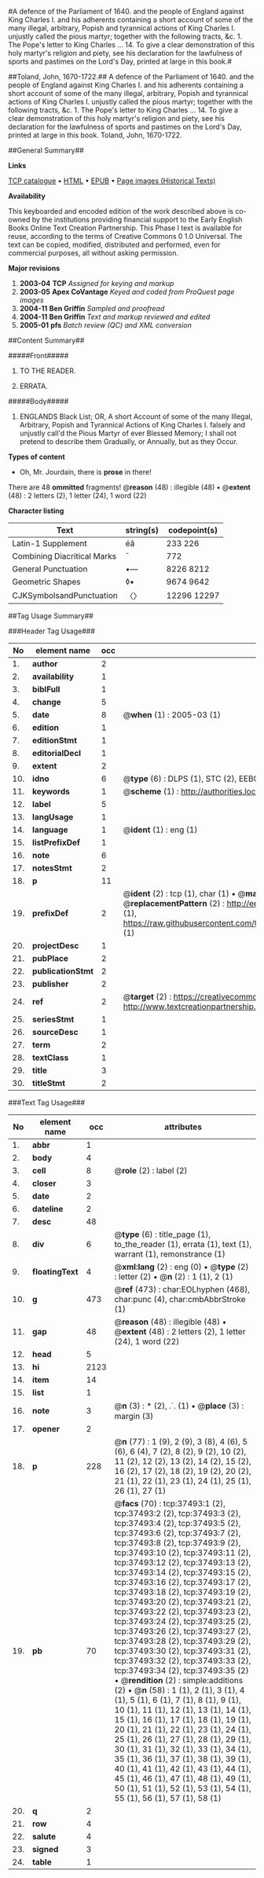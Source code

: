 #A defence of the Parliament of 1640. and the people of England against King Charles I. and his adherents containing a short account of some of the many illegal, arbitrary, Popish and tyrannical actions of King Charles I. unjustly called the pious martyr; together with the following tracts, &c. 1. The Pope's letter to King Charles ... 14. To give a clear demonstration of this holy martyr's religion and piety, see his declaration for the lawfulness of sports and pastimes on the Lord's Day, printed at large in this book.#

##Toland, John, 1670-1722.##
A defence of the Parliament of 1640. and the people of England against King Charles I. and his adherents containing a short account of some of the many illegal, arbitrary, Popish and tyrannical actions of King Charles I. unjustly called the pious martyr; together with the following tracts, &c. 1. The Pope's letter to King Charles ... 14. To give a clear demonstration of this holy martyr's religion and piety, see his declaration for the lawfulness of sports and pastimes on the Lord's Day, printed at large in this book.
Toland, John, 1670-1722.

##General Summary##

**Links**

[TCP catalogue](http://www.ota.ox.ac.uk/tcp/)  • 
[HTML](http://tei.it.ox.ac.uk/tcp/Texts-HTML/free/A62/A62847.html)  • 
[EPUB](http://tei.it.ox.ac.uk/tcp/Texts-EPUB/free/A62/A62847.epub) • 
[Page images (Historical Texts)](https://data.historicaltexts.jisc.ac.uk/view?pubId=eebo-99833018e&pageId=eebo-99833018e-37493-1)

**Availability**

This keyboarded and encoded edition of the
	       work described above is co-owned by the institutions
	       providing financial support to the Early English Books
	       Online Text Creation Partnership. This Phase I text is
	       available for reuse, according to the terms of Creative
	       Commons 0 1.0 Universal. The text can be copied,
	       modified, distributed and performed, even for
	       commercial purposes, all without asking permission.

**Major revisions**

1. __2003-04__ __TCP__ *Assigned for keying and markup*
1. __2003-05__ __Apex CoVantage__ *Keyed and coded from ProQuest page images*
1. __2004-11__ __Ben Griffin__ *Sampled and proofread*
1. __2004-11__ __Ben Griffin__ *Text and markup reviewed and edited*
1. __2005-01__ __pfs__ *Batch review (QC) and XML conversion*

##Content Summary##

#####Front#####

1. TO THE READER.

1. ERRATA.

#####Body#####

1. ENGLANDS Black List; OR, A short Account of some of the many Illegal, Arbitrary, Popish and Tyrannical Actions of King Charles I. falsely and unjustly call'd the Pious Martyr of ever Blessed Memory; I shall not pretend to describe them Gradually, or Annually, but as they Occur.

**Types of content**

  * Oh, Mr. Jourdain, there is **prose** in there!

There are 48 **ommitted** fragments! 
 @__reason__ (48) : illegible (48)  •  @__extent__ (48) : 2 letters (2), 1 letter (24), 1 word (22)

**Character listing**


|Text|string(s)|codepoint(s)|
|---|---|---|
|Latin-1 Supplement|éâ|233 226|
|Combining             Diacritical Marks|̄|772|
|General Punctuation|•—|8226 8212|
|Geometric Shapes|◊▪|9674 9642|
|CJKSymbolsandPunctuation|〈〉|12296 12297|

##Tag Usage Summary##

###Header Tag Usage###

|No|element name|occ|attributes|
|---|---|---|---|
|1.|__author__|2||
|2.|__availability__|1||
|3.|__biblFull__|1||
|4.|__change__|5||
|5.|__date__|8| @__when__ (1) : 2005-03 (1)|
|6.|__edition__|1||
|7.|__editionStmt__|1||
|8.|__editorialDecl__|1||
|9.|__extent__|2||
|10.|__idno__|6| @__type__ (6) : DLPS (1), STC (2), EEBO-CITATION (1), PROQUEST (1), VID (1)|
|11.|__keywords__|1| @__scheme__ (1) : http://authorities.loc.gov/ (1)|
|12.|__label__|5||
|13.|__langUsage__|1||
|14.|__language__|1| @__ident__ (1) : eng (1)|
|15.|__listPrefixDef__|1||
|16.|__note__|6||
|17.|__notesStmt__|2||
|18.|__p__|11||
|19.|__prefixDef__|2| @__ident__ (2) : tcp (1), char (1)  •  @__matchPattern__ (2) : ([0-9\-]+):([0-9IVX]+) (1), (.+) (1)  •  @__replacementPattern__ (2) : http://eebo.chadwyck.com/downloadtiff?vid=$1&page=$2 (1), https://raw.githubusercontent.com/textcreationpartnership/Texts/master/tcpchars.xml#$1 (1)|
|20.|__projectDesc__|1||
|21.|__pubPlace__|2||
|22.|__publicationStmt__|2||
|23.|__publisher__|2||
|24.|__ref__|2| @__target__ (2) : https://creativecommons.org/publicdomain/zero/1.0/ (1), http://www.textcreationpartnership.org/docs/. (1)|
|25.|__seriesStmt__|1||
|26.|__sourceDesc__|1||
|27.|__term__|2||
|28.|__textClass__|1||
|29.|__title__|3||
|30.|__titleStmt__|2||


###Text Tag Usage###

|No|element name|occ|attributes|
|---|---|---|---|
|1.|__abbr__|1||
|2.|__body__|4||
|3.|__cell__|8| @__role__ (2) : label (2)|
|4.|__closer__|3||
|5.|__date__|2||
|6.|__dateline__|2||
|7.|__desc__|48||
|8.|__div__|6| @__type__ (6) : title_page (1), to_the_reader (1), errata (1), text (1), warrant (1), remonstrance (1)|
|9.|__floatingText__|4| @__xml:lang__ (2) : eng (0)  •  @__type__ (2) : letter (2)  •  @__n__ (2) : 1 (1), 2 (1)|
|10.|__g__|473| @__ref__ (473) : char:EOLhyphen (468), char:punc (4), char:cmbAbbrStroke (1)|
|11.|__gap__|48| @__reason__ (48) : illegible (48)  •  @__extent__ (48) : 2 letters (2), 1 letter (24), 1 word (22)|
|12.|__head__|5||
|13.|__hi__|2123||
|14.|__item__|14||
|15.|__list__|1||
|16.|__note__|3| @__n__ (3) : * (2), ⸫ (1)  •  @__place__ (3) : margin (3)|
|17.|__opener__|2||
|18.|__p__|228| @__n__ (77) : 1 (9), 2 (9), 3 (8), 4 (6), 5 (6), 6 (4), 7 (2), 8 (2), 9 (2), 10 (2), 11 (2), 12 (2), 13 (2), 14 (2), 15 (2), 16 (2), 17 (2), 18 (2), 19 (2), 20 (2), 21 (1), 22 (1), 23 (1), 24 (1), 25 (1), 26 (1), 27 (1)|
|19.|__pb__|70| @__facs__ (70) : tcp:37493:1 (2), tcp:37493:2 (2), tcp:37493:3 (2), tcp:37493:4 (2), tcp:37493:5 (2), tcp:37493:6 (2), tcp:37493:7 (2), tcp:37493:8 (2), tcp:37493:9 (2), tcp:37493:10 (2), tcp:37493:11 (2), tcp:37493:12 (2), tcp:37493:13 (2), tcp:37493:14 (2), tcp:37493:15 (2), tcp:37493:16 (2), tcp:37493:17 (2), tcp:37493:18 (2), tcp:37493:19 (2), tcp:37493:20 (2), tcp:37493:21 (2), tcp:37493:22 (2), tcp:37493:23 (2), tcp:37493:24 (2), tcp:37493:25 (2), tcp:37493:26 (2), tcp:37493:27 (2), tcp:37493:28 (2), tcp:37493:29 (2), tcp:37493:30 (2), tcp:37493:31 (2), tcp:37493:32 (2), tcp:37493:33 (2), tcp:37493:34 (2), tcp:37493:35 (2)  •  @__rendition__ (2) : simple:additions (2)  •  @__n__ (58) : 1 (1), 2 (1), 3 (1), 4 (1), 5 (1), 6 (1), 7 (1), 8 (1), 9 (1), 10 (1), 11 (1), 12 (1), 13 (1), 14 (1), 15 (1), 16 (1), 17 (1), 18 (1), 19 (1), 20 (1), 21 (1), 22 (1), 23 (1), 24 (1), 25 (1), 26 (1), 27 (1), 28 (1), 29 (1), 30 (1), 31 (1), 32 (1), 33 (1), 34 (1), 35 (1), 36 (1), 37 (1), 38 (1), 39 (1), 40 (1), 41 (1), 42 (1), 43 (1), 44 (1), 45 (1), 46 (1), 47 (1), 48 (1), 49 (1), 50 (1), 51 (1), 52 (1), 53 (1), 54 (1), 55 (1), 56 (1), 57 (1), 58 (1)|
|20.|__q__|2||
|21.|__row__|4||
|22.|__salute__|4||
|23.|__signed__|3||
|24.|__table__|1||
